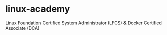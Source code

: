 # linux-academy
 Linux Foundation Certified System Administrator (LFCS) &amp; Docker Certified Associate (DCA)
